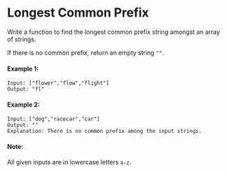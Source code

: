 # Longest Common Prefix

Write a function to find the longest common prefix string amongst an array of strings.

If there is no common prefix, return an empty string ```""```.

#### Example 1:
```
Input: ["flower","flow","flight"]
Output: "fl"
```

#### Example 2:
```
Input: ["dog","racecar","car"]
Output: ""
Explanation: There is no common prefix among the input strings.
```

#### Note:
All given inputs are in lowercase letters ```a-z```.




